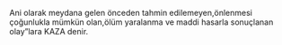Ani olarak meydana gelen önceden tahmin edilemeyen,önlenmesi çoğunlukla mümkün olan,ölüm yaralanma ve maddi
hasarla sonuçlanan olay”lara KAZA denir.
